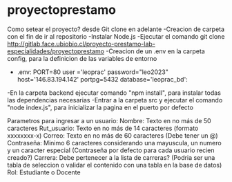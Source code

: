 # proyectoprestamo

Como setear el proyecto? desde Git clone en adelante
-Creacion de carpeta con el fin de ir al repositorio
-Instalar Node.js
-Ejecutar el comando git clone http://gitlab.face.ubiobio.cl/proyecto-prestamo-lab-especialidades/proyectoprestamo
-Creacion de un .env en la carpeta config, para la definicion de las variables de entorno
- .env: PORT=80
        user ='leoprac'
        password="leo2023"
        host='146.83.194.142'
        portpg=5432
        database='leoprac_bd':
        
-En la carpeta backend ejecutar comando "npm install", para instalar todas las dependencias necesarias
-Entrar a la carpeta src y ejecutar el comando "node index.js", para inicializar la pagina en el puerto por defecto


Parametros para ingresar a un usuario: 
Nombre: Texto en no más de 50 caracteres
Rut_usuario: Texto en no más de 14 caracteres (formato xxxxxxxx-x)
Correo: Texto en no más de 60 caracteres (Debe tener un @)
Contraseña: Minimo 6 caracteres considerando una mayuscula, un numero y un caracter especial (Contraseña por defecto para cada usuario recien creado?)
Carrera: Debe pertenecer a la lista de carreras? (Podria ser una tabla de seleccion o validar el contenido con una tabla en la base de datos)
Rol: Estudiante o Docente